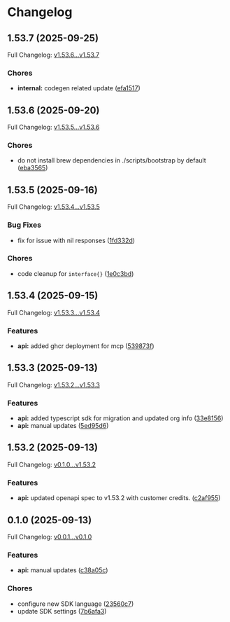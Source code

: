 # Changelog

## 1.53.7 (2025-09-25)

Full Changelog: [v1.53.6...v1.53.7](https://github.com/dodopayments/dodopayments-cli/compare/v1.53.6...v1.53.7)

### Chores

* **internal:** codegen related update ([efa1517](https://github.com/dodopayments/dodopayments-cli/commit/efa1517ccab51949bf2b664414182a1e67e0db35))

## 1.53.6 (2025-09-20)

Full Changelog: [v1.53.5...v1.53.6](https://github.com/dodopayments/dodopayments-cli/compare/v1.53.5...v1.53.6)

### Chores

* do not install brew dependencies in ./scripts/bootstrap by default ([eba3565](https://github.com/dodopayments/dodopayments-cli/commit/eba3565dc10ac51c0f1969e3cf79728cd05f6c5c))

## 1.53.5 (2025-09-16)

Full Changelog: [v1.53.4...v1.53.5](https://github.com/dodopayments/dodopayments-cli/compare/v1.53.4...v1.53.5)

### Bug Fixes

* fix for issue with nil responses ([1fd332d](https://github.com/dodopayments/dodopayments-cli/commit/1fd332d21e1eedad9dc5cccafd536afa2a78dc18))


### Chores

* code cleanup for `interface{}` ([1e0c3bd](https://github.com/dodopayments/dodopayments-cli/commit/1e0c3bd5d62cbad22d05cf0a803191a53ac6ef8b))

## 1.53.4 (2025-09-15)

Full Changelog: [v1.53.3...v1.53.4](https://github.com/dodopayments/dodopayments-cli/compare/v1.53.3...v1.53.4)

### Features

* **api:** added ghcr deployment for mcp ([539873f](https://github.com/dodopayments/dodopayments-cli/commit/539873fb75f09a962008030dacf80a6d797b35f9))

## 1.53.3 (2025-09-13)

Full Changelog: [v1.53.2...v1.53.3](https://github.com/dodopayments/dodopayments-cli/compare/v1.53.2...v1.53.3)

### Features

* **api:** added typescript sdk for migration and updated org info ([33e8156](https://github.com/dodopayments/dodopayments-cli/commit/33e8156c308e2a7c4da1dc25c3e84e342da6e140))
* **api:** manual updates ([5ed95d6](https://github.com/dodopayments/dodopayments-cli/commit/5ed95d6e4dc7e6ba8be0fda765107ee7520c269f))

## 1.53.2 (2025-09-13)

Full Changelog: [v0.1.0...v1.53.2](https://github.com/dodopayments/dodopayments-cli/compare/v0.1.0...v1.53.2)

### Features

* **api:** updated openapi spec to v1.53.2 with customer credits. ([c2af955](https://github.com/dodopayments/dodopayments-cli/commit/c2af955c40e46d280703d1bd6f0f1b4e31916e8c))

## 0.1.0 (2025-09-13)

Full Changelog: [v0.0.1...v0.1.0](https://github.com/dodopayments/dodopayments-cli/compare/v0.0.1...v0.1.0)

### Features

* **api:** manual updates ([c38a05c](https://github.com/dodopayments/dodopayments-cli/commit/c38a05ca21712da1d9cfc9fb1903cbbecc191535))


### Chores

* configure new SDK language ([23560c7](https://github.com/dodopayments/dodopayments-cli/commit/23560c714804729994025c02108484ba8287e10b))
* update SDK settings ([7b6afa3](https://github.com/dodopayments/dodopayments-cli/commit/7b6afa382acdc591534e11627fde07782dcdbf5b))
